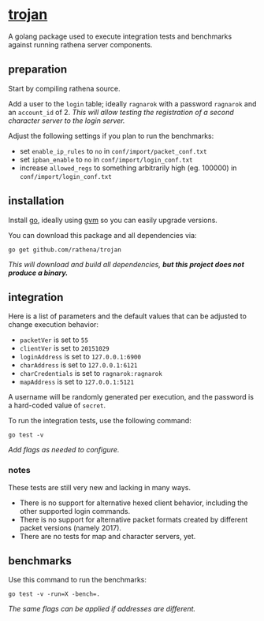 
# [trojan](https://github.com/rathena/trojan)

A golang package used to execute integration tests and benchmarks against running rathena server components.


## preparation

Start by compiling rathena source.

Add a user to the `login` table; ideally `ragnarok` with a password `ragnarok` and an `account_id` of 2.  _This will allow testing the registration of a second character server to the login server._

Adjust the following settings if you plan to run the benchmarks:

- set `enable_ip_rules` to `no` in `conf/import/packet_conf.txt`
- set `ipban_enable` to `no` in `conf/import/login_conf.txt`
- increase `allowed_regs` to something arbitrarily high (eg. 100000) in `conf/import/login_conf.txt`


## installation

Install [go](https://golang.org/), ideally using [gvm](https://github.com/moovweb/gvm) so you can easily upgrade versions.

You can download this package and all dependencies via:

	go get github.com/rathena/trojan

_This will download and build all dependencies, **but this project does not produce a binary.**_


## integration

Here is a list of parameters and the default values that can be adjusted to change execution behavior:

- `packetVer` is set to `55`
- `clientVer` is set to `20151029`
- `loginAddress` is set to `127.0.0.1:6900`
- `charAddress` is set to `127.0.0.1:6121`
- `charCredentials` is set to `ragnarok:ragnarok`
- `mapAddress` is set to `127.0.0.1:5121`

A username will be randomly generated per execution, and the password is a hard-coded value of `secret`.

To run the integration tests, use the following command:

	go test -v

_Add flags as needed to configure._


### notes

These tests are still very new and lacking in many ways.

- There is no support for alternative hexed client behavior, including the other supported login commands.
- There is no support for alternative packet formats created by different packet versions (namely 2017).
- There are no tests for map and character servers, yet.


## benchmarks

Use this command to run the benchmarks:

	go test -v -run=X -bench=.

_The same flags can be applied if addresses are different._
